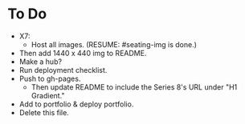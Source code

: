 # To Do

- X7:
  - Host all images. (RESUME: #seating-img is done.)
- Then add 1440 x 440 img to README.
- Make a hub?
- Run deployment checklist.
- Push to gh-pages.
  - Then update README to include the Series 8's URL under "H1 Gradient."
- Add to portfolio & deploy portfolio.
- Delete this file.